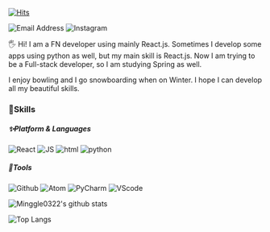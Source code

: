 [![Hits](https://hits.seeyoufarm.com/api/count/incr/badge.svg?url=https%3A%2F%2Fgithub.com%2Fminggle0322%2Fhit-counter&count_bg=%2379C83D&title_bg=%23555555&icon=&icon_color=%23E7E7E7&title=hits&edge_flat=false)](https://hits.seeyoufarm.com)

![Email Address](https://img.shields.io/badge/minggle0322@gmail.com-EA4335?style=flat-square&logo=Gmail&logoColor=white) ![Instagram](https://img.shields.io/badge/minggle0322-E4405F?style=flat-square&logo=Instagram&logoColor=white)

🖐 Hi! I am a FN developer using mainly React.js.
Sometimes I develop some apps using python as well, but my main skill is React.js.
Now I am trying to be a Full-stack developer, so I am studying Spring as well.

I enjoy bowling and I go snowboarding when on Winter.
I hope I can develop all my beautiful skills.

### 💪Skills

##### ✨Platform & Languages
![React](https://img.shields.io/badge/React-61DAFB?style=flat-square&logo=React&logoColor=white) ![JS](https://img.shields.io/badge/JS-F7DF1E?style=flat-square&logo=JSS&logoColor=white) ![html](https://img.shields.io/badge/CSS-E34F26?style=flat-square&logo=CSS3&logoColor=white) ![python](https://img.shields.io/badge/Python-3776AB?style=flat-square&logo=Python&logoColor=white)
##### 🔧Tools

![Github](https://img.shields.io/badge/Github-181717?style=flat-square&logo=Github&logoColor=white) ![Atom](https://img.shields.io/badge/Atom-66595C?style=flat-square&logo=Atom&logoColor=white) ![PyCharm](https://img.shields.io/badge/PyCharm-000000?style=flat-square&logo=PyCharm&logoColor=white) ![VScode](https://img.shields.io/badge/VScode-5C2D91?style=flat-square&logo=Visual-Studio&logoColor=white)

![Minggle0322's github stats](https://github-readme-stats.vercel.app/api?username=minggle0322&show_icons=true&theme=default)

![Top Langs](https://github-readme-stats.vercel.app/api/top-langs/?username=minggle0322&layout=compact&theme=default)
